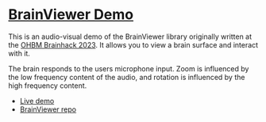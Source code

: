 # [BrainViewer Demo](https://cmi-dair.github.io/brainviewer-demo/)

This is an audio-visual demo of the BrainViewer library originally written at the [OHBM Brainhack 2023](https://ohbm.github.io/hackathon2023/). It allows you to view a brain surface and interact with it.

The brain responds to the users microphone input. Zoom is influenced by the low frequency content of the audio, and rotation is influenced by the high frequency content.

- [Live demo](https://cmi-dair.github.io/brainviewer-demo/)
- [BrainViewer repo](https://github.com/cmi-dair/brainviewer)


